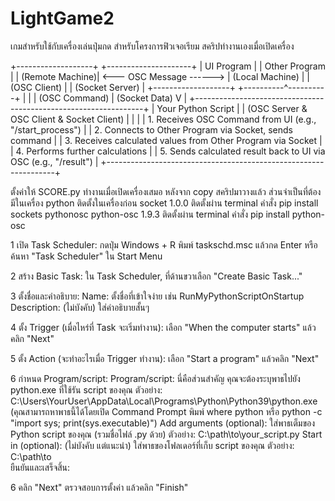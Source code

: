 # LightGame2
เกมสำหรับใช้กับเครื่องเล่นปุ่มกด สำหรับโครงการฟิวเจอเรียม
สคริปทำงานเองเมื่อเปิดเครื่อง

+-------------------+                          +---------------------+
|    UI Program     |                          |   Other Program     |
|   (Remote Machine)| <--- OSC Message ------> |   (Local Machine)   |
|   (OSC Client)    |                          |   (Socket Server)   |
+-------------------+                          +----------^----------+
         |                                               |
         | (OSC Command)                                 | (Socket Data)
         V                                               |
+-----------------------------------------------------------------+
|                    Your Python Script                           |
|          (OSC Server & OSC Client & Socket Client)              |
|                                                                 |
| 1. Receives OSC Command from UI (e.g., "/start_process")        |
| 2. Connects to Other Program via Socket, sends command          |
| 3. Receives calculated values from Other Program via Socket     |
| 4. Performs further calculations                                |
| 5. Sends calculated result back to UI via OSC (e.g., "/result") |
+-----------------------------------------------------------------+

ตั้งค่าให้ SCORE.py ทำงานเมื่อเปิดเครื่องเสมอ หลังจาก copy สคริปมาวางแล้ว
ส่วนจำเป็นที่ต้องมีในเครื่อง
python ติดตั้งในเครื่องก่อน
socket 1.0.0 ติดตั้งผ่าน terminal คำสั่ง pip install sockets
pythonosc python-osc 1.9.3 ติดตั้งผ่าน terminal คำสั่ง pip install python-osc

1 เปิด Task Scheduler:
กดปุ่ม Windows + R พิมพ์ taskschd.msc แล้วกด Enter
หรือค้นหา "Task Scheduler" ใน Start Menu

2 สร้าง Basic Task:
ใน Task Scheduler, ที่ด้านขวาเลือก "Create Basic Task..."

3 ตั้งชื่อและคำอธิบาย:
Name: ตั้งชื่อที่เข้าใจง่าย เช่น RunMyPythonScriptOnStartup
Description: (ไม่บังคับ) ใส่คำอธิบายสั้นๆ

4 ตั้ง Trigger (เมื่อไหร่ที่ Task จะเริ่มทำงาน):
เลือก "When the computer starts" แล้วคลิก "Next"

5 ตั้ง Action (จะทำอะไรเมื่อ Trigger ทำงาน):
เลือก "Start a program" แล้วคลิก "Next"

6 กำหนด Program/script:
Program/script: นี่คือส่วนสำคัญ คุณจะต้องระบุพาธไปยัง python.exe ที่ใช้รัน script ของคุณ
ตัวอย่าง: C:\Users\YourUser\AppData\Local\Programs\Python\Python39\python.exe
(คุณสามารถหาพาธนี้ได้โดยเปิด Command Prompt พิมพ์ where python หรือ python -c "import sys; print(sys.executable)")
Add arguments (optional): ใส่พาธเต็มของ Python script ของคุณ (รวมชื่อไฟล์ .py ด้วย)
ตัวอย่าง: C:\path\to\your_script.py
Start in (optional): (ไม่บังคับ แต่แนะนำ) ใส่พาธของโฟลเดอร์ที่เก็บ script ของคุณ
ตัวอย่าง: C:\path\to\
ยืนยันและเสร็จสิ้น:

6 คลิก "Next" ตรวจสอบการตั้งค่า แล้วคลิก "Finish"
